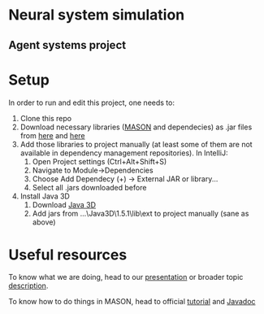 # Neural system simulation
## Agent systems project

# Setup
In order to run and edit this project, one needs to:
1. Clone this repo
2. Download necessary libraries ([MASON](https://cs.gmu.edu/~eclab/projects/mason/) and dependecies) as .jar files from [here](https://cs.gmu.edu/~eclab/projects/mason/mason.20.jar) and [here](https://cs.gmu.edu/~eclab/projects/mason/libraries.zip)
3. Add those libraries to project manually (at least some of them are not available in dependency management repositories). In IntelliJ:
    1. Open Project settings (Ctrl+Alt+Shift+S)
    2. Navigate to Module->Dependencies
    3. Choose Add Dependecy (+) -> External JAR or library...
    4. Select all .jars downloaded before
4. Install Java 3D 
   1. Download [Java 3D](https://www.oracle.com/java/technologies/java-archive-downloads-java-client-downloads.html#java3d-1.5.1-oth-JPR) 
   2. Add jars from ...\Java3D\1.5.1\lib\ext to project manually (sane as above)

# Useful resources
To know what we are doing, head to our [presentation](https://github.com/tyrrr-aj/agent_systems_neurons/blob/main/Presentation.pdf) or broader topic [description](https://home.agh.edu.pl/~horzyk/lectures/ci/CI-AssociativeNeuralGraphs.pdf?fbclid=IwAR25MTOs1tUY4LtWjs8MgI5ypSyJ8baUd3PNJ2wumDd-lWWZnRf4eTqxW60).

To know how to do things in MASON, head to official [tutorial](https://cs.gmu.edu/~eclab/projects/mason/manual.pdf) and [Javadoc](https://cs.gmu.edu/~eclab/projects/mason/classdocs)
